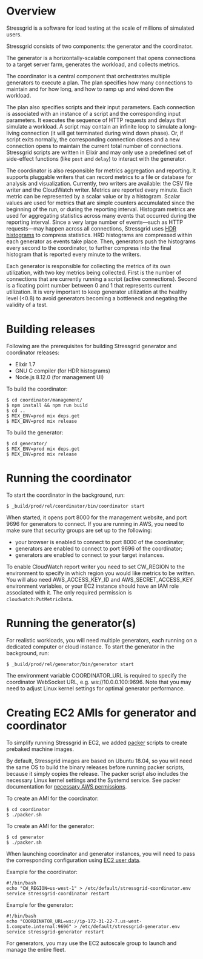 # Overview

Stressgrid is a software for load testing at the scale of millions of simulated users.

Stressgrid consists of two components: the generator and the coordinator.

The generator is a horizontally-scalable component that opens connections to a target server farm, generates the workload, and collects metrics.

The coordinator is a central component that orchestrates multiple generators to execute a plan. The plan specifies how many connections to maintain and for how long, and how to ramp up and wind down the workload. 

The plan also specifies scripts and their input parameters. Each connection is associated with an instance of a script and the corresponding input parameters. It executes the sequence of HTTP requests and delays that simulate a workload. A script may contain an infinite loop to simulate a long-living connection (it will get terminated during wind down phase). Or, if script exits normally, the corresponding connection closes and a new connection opens to maintain the current total number of connections. Stressgrid scripts are written in Elixir and may only use a predefined set of side-effect functions (like `post` and `delay`) to interact with the generator.

The coordinator is also responsible for metrics aggregation and reporting. It supports pluggable writers that can record metrics to a file or database for analysis and visualization. Currently, two writers are available: the CSV file writer and the CloudWatch writer. Metrics are reported every minute. Each metric can be represented by a scalar value or by a histogram. Scalar values are used for metrics that are simple counters accumulated since the beginning of the run, or during the reporting interval. Histogram metrics are used for aggregating statistics across many events that occurred during the reporting interval. Since a very large number of events—such as HTTP requests—may happen across all connections, Stressgrid uses [HDR histograms](http://hdrhistogram.org) to compress statistics. HRD histograms are compressed within each generator as events take place. Then, generators push the histograms every second to the coordinator, to further compress into the final histogram that is reported every minute to the writers.

Each generator is responsible for collecting the metrics of its own utilization, with two key metrics being collected. First is the number of connections that are currently running a script (active connections). Second is a floating point number between 0 and 1 that represents current utilization. It is very important to keep generator utilization at the healthy level (<0.8) to avoid generators becoming a bottleneck and negating the validity of a test.

# Building releases

Following are the prerequisites for building Stressgrid generator and coordinator releases:

- Elixir 1.7
- GNU C compiler (for HDR histograms)
- Node.js 8.12.0 (for management UI)

To build the coordinator:

    $ cd coordinator/management/
    $ npm install && npm run build
    $ cd ..
    $ MIX_ENV=prod mix deps.get
    $ MIX_ENV=prod mix release

To build the generator:

    $ cd generator/
    $ MIX_ENV=prod mix deps.get
    $ MIX_ENV=prod mix release


# Running the coordinator

To start the coordinator in the background, run:

    $ _build/prod/rel/coordinator/bin/coordinator start

When started, it opens port 8000 for the management website, and port 9696 for generators to connect. If you are running in AWS, you need to make sure that security groups are set up to the following:

- your browser is enabled to connect to port 8000 of the coordinator;
- generators are enabled to connect to port 9696 of the coordinator;
- generators are enabled to connect to your target instances.

To enable CloudWatch report writer you need to set CW_REGION to the environment to specify in which region you would like metrics to be written. You will also need AWS_ACCESS_KEY_ID and AWS_SECRET_ACCESS_KEY environment variables, or your EC2 instance should have an IAM role associated with it. The only required permission is `cloudwatch:PutMetricData`.

# Running the generator(s)

For realistic workloads, you will need multiple generators, each running on a dedicated computer or cloud instance. To start the generator in the background, run:

    $ _build/prod/rel/generator/bin/generator start

The environment variable COORDINATOR_URL is required to specify the coordinator WebSocket URL, e.g. ws://10.0.0.100:9696. Note that you may need to adjust Linux kernel settings for optimal generator performance.

# Creating EC2 AMIs for generator and coordinator

To simplify running Stressgrid in EC2, we added [packer](https://www.packer.io/) scripts to create prebaked machine images.

By default, Stressgrid images are based on Ubuntu 18.04, so you will need the same OS to build the binary releases before running packer scripts, because it simply copies the release. The packer script also includes the necessary Linux kernel settings and the Systemd service. See packer documentation for [necessary AWS permissions](https://www.packer.io/docs/builders/amazon.html#iam-task-or-instance-role).

To create an AMI for the coordinator:

    $ cd coordinator
    $ ./packer.sh

To create an AMI for the generator:

    $ cd generator
    $ ./packer.sh

When launching coordinator and generator instances, you will need to pass the corresponding configuration using [EC2 user data](https://docs.aws.amazon.com/AWSEC2/latest/UserGuide/user-data.html).

Example for the coordinator:

    #!/bin/bash
    echo "CW_REGION=us-west-1" > /etc/default/stressgrid-coordinator.env
    service stressgrid-coordinator restart

Example for the generator:

    #!/bin/bash
    echo "COORDINATOR_URL=ws://ip-172-31-22-7.us-west-1.compute.internal:9696" > /etc/default/stressgrid-generator.env
    service stressgrid-generator restart

For generators, you may use the EC2 autoscale group to launch and manage the entire fleet.